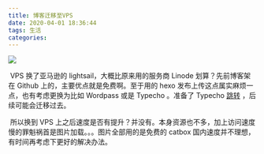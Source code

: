 ```yaml
---
title: 博客迁移至VPS
date: 2020-04-01 18:36:44
tags: 生活
categories:
---
```


![](https://images-asahih-com.s3.ap-northeast-1.amazonaws.com/blog/2020/04/05/IMG401011.jpg)<!--more-->

​		VPS 换了亚马逊的 lightsail，大概比原来用的服务商 Linode 划算？先前博客架在 Github 上的，主要优点就是免费啊。至于用的 hexo 发布上传这点属实麻烦一点，也有考虑更换为比如 Wordpass 或是 Typecho 。准备了 Typecho [跳转](https://home.asahih.com) ，后续可能会迁移过去。

​		所以换到 VPS 上之后速度是否有提升？并没有。本身资源也不多，加上访问速度慢的罪魁祸首是图片加载。。。图片全部用的是免费的 catbox 国内速度并不理想，有时间再考虑下更好的解决办法。



